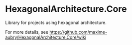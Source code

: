 # HexagonalArchitecture.Core
Library for projects using hexagonal architecture.

For more details, see https://github.com/maxime-aubry/HexagonalArchitecture.Core/wiki

